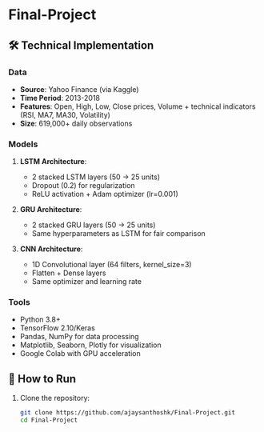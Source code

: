 # Final-Project

## 🛠️ Technical Implementation
### Data
- **Source**: Yahoo Finance (via Kaggle)
- **Time Period**: 2013-2018
- **Features**: Open, High, Low, Close prices, Volume + technical indicators (RSI, MA7, MA30, Volatility)
- **Size**: 619,000+ daily observations

### Models
1. **LSTM Architecture**:
   - 2 stacked LSTM layers (50 → 25 units)
   - Dropout (0.2) for regularization
   - ReLU activation + Adam optimizer (lr=0.001)

2. **GRU Architecture**:
   - 2 stacked GRU layers (50 → 25 units)
   - Same hyperparameters as LSTM for fair comparison

3. **CNN Architecture**:
   - 1D Convolutional layer (64 filters, kernel_size=3)
   - Flatten + Dense layers
   - Same optimizer and learning rate

### Tools
- Python 3.8+
- TensorFlow 2.10/Keras
- Pandas, NumPy for data processing
- Matplotlib, Seaborn, Plotly for visualization
- Google Colab with GPU acceleration

## 🚀 How to Run
1. Clone the repository:
   ```bash
   git clone https://github.com/ajaysanthoshk/Final-Project.git
   cd Final-Project
   
